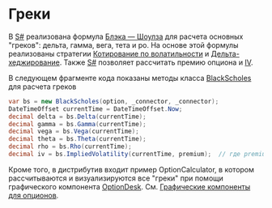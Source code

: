 # Греки

В [S\#](../../api.md) реализована формула [Блэка — Шоулза](https://ru.wikipedia.org/wiki/Модель_Блэка_—_Шоулза) для расчета основных "греков": дельта, гамма, вега, тета и ро. На основе этой формулы реализованы стратегии [Котирование по волатильности](volatility_trading.md) и [Дельта\-хеджирование](delta_hedging.md). Также [S\#](../../api.md) позволяет рассчитать премию опциона и [IV](https://en.wikipedia.org/wiki/Implied_volatility). 

В следующем фрагменте кода показаны методы класса [BlackScholes](xref:StockSharp.Algo.Derivatives.BlackScholes) для расчета греков

```cs
var bs = new BlackScholes(option, _connector, _connector);
DateTimeOffset currentTime = DateTimeOffset.Now;
decimal delta = bs.Delta(currentTime);
decimal gamma = bs.Gamma(currentTime);
decimal vega = bs.Vega(currentTime);
decimal theta = bs.Theta(currentTime);
decimal rho = bs.Rho(currentTime);
decimal iv = bs.ImpliedVolatility(currentTime, premium);  // где premium - премия по опциону
```

Кроме того, в дистрибутив входит пример OptionCalculator, в котором рассчитываются и визуализируются все "греки" при помощи графического компонента [OptionDesk](xref:StockSharp.Xaml.OptionDesk). См. [Графические компоненты для опционов](graphic_components.md).
